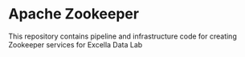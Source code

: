 Apache Zookeeper
===================

This repository contains pipeline and infrastructure code for creating Zookeeper
services for Excella Data Lab
